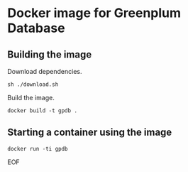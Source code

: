 # Docker image for Greenplum Database

## Building the image

Download dependencies.

```
sh ./download.sh
```

Build the image.

```
docker build -t gpdb .
```

## Starting a container using the image

```
docker run -ti gpdb
```

EOF

